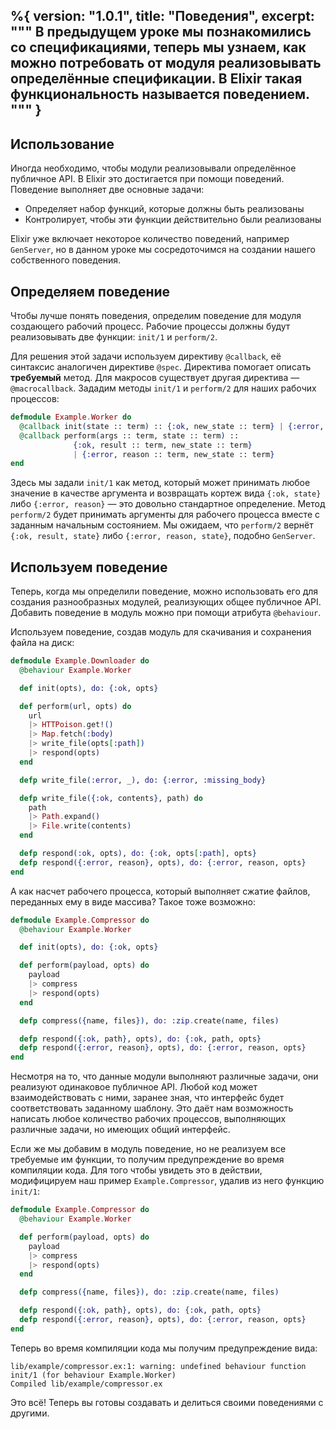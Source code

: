 %{
  version: "1.0.1",
  title: "Поведения",
  excerpt: """
  В предыдущем уроке мы познакомились со спецификациями, теперь мы узнаем, как можно потребовать от модуля реализовывать определённые спецификации.
  В Elixir такая функциональность называется поведением.
  """
}
---

## Использование

Иногда необходимо, чтобы модули реализовывали определённое публичное API. В Elixir это достигается при помощи поведений.
Поведение выполняет две основные задачи:

+ Определяет набор функций, которые должны быть реализованы
+ Контролирует, чтобы эти функции действительно были реализованы

Elixir уже включает некоторое количество поведений, например `GenServer`, но в данном уроке мы сосредоточимся на создании нашего собственного поведения.

## Определяем поведение

Чтобы лучше понять поведения, определим поведение для модуля создающего рабочий процесс.
Рабочие процессы должны будут реализовывать две функции: `init/1` и `perform/2`.

Для решения этой задачи используем директиву `@callback`, её синтаксис аналогичен директиве `@spec`.
Директива помогает описать __требуемый__ метод. Для макросов существует другая директива — `@macrocallback`.
Зададим методы `init/1` и `perform/2` для наших рабочих процессов:

```elixir
defmodule Example.Worker do
  @callback init(state :: term) :: {:ok, new_state :: term} | {:error, reason :: term}
  @callback perform(args :: term, state :: term) ::
              {:ok, result :: term, new_state :: term}
              | {:error, reason :: term, new_state :: term}
end
```

Здесь мы задали `init/1` как метод, который может принимать любое значение в качестве аргумента и возвращать кортеж вида `{:ok, state}` либо `{:error, reason}` — это довольно стандартное определение.
Метод `perform/2` будет принимать аргументы для рабочего процесса вместе с заданным начальным состоянием. Мы ожидаем, что `perform/2` вернёт `{:ok, result, state}` либо `{:error, reason, state}`, подобно `GenServer`.

## Используем поведение

Теперь, когда мы определили поведение, можно использовать его для создания разнообразных модулей, реализующих общее публичное API.
Добавить поведение в модуль можно при помощи атрибута `@behaviour`.

Используем поведение, создав модуль для скачивания и сохранения файла на диск:

```elixir
defmodule Example.Downloader do
  @behaviour Example.Worker

  def init(opts), do: {:ok, opts}

  def perform(url, opts) do
    url
    |> HTTPoison.get!()
    |> Map.fetch(:body)
    |> write_file(opts[:path])
    |> respond(opts)
  end

  defp write_file(:error, _), do: {:error, :missing_body}

  defp write_file({:ok, contents}, path) do
    path
    |> Path.expand()
    |> File.write(contents)
  end

  defp respond(:ok, opts), do: {:ok, opts[:path], opts}
  defp respond({:error, reason}, opts), do: {:error, reason, opts}
end
```

А как насчет рабочего процесса, который выполняет сжатие файлов, переданных ему в виде массива? Такое тоже возможно:

```elixir
defmodule Example.Compressor do
  @behaviour Example.Worker

  def init(opts), do: {:ok, opts}

  def perform(payload, opts) do
    payload
    |> compress
    |> respond(opts)
  end

  defp compress({name, files}), do: :zip.create(name, files)

  defp respond({:ok, path}, opts), do: {:ok, path, opts}
  defp respond({:error, reason}, opts), do: {:error, reason, opts}
end
```

Несмотря на то, что данные модули выполняют различные задачи, они реализуют одинаковое публичное API. Любой код может взаимодействовать с ними, заранее зная, что интерфейс будет соответствовать заданному шаблону.
Это даёт нам возможность написать любое количество рабочих процессов, выполняющих различные задачи, но имеющих общий интерфейс.

Если же мы добавим в модуль поведение, но не реализуем все требуемые им функции, то получим предупреждение во время компиляции кода.
Для того чтобы увидеть это в действии, модифицируем наш пример `Example.Compressor`, удалив из него функцию `init/1`:

```elixir
defmodule Example.Compressor do
  @behaviour Example.Worker

  def perform(payload, opts) do
    payload
    |> compress
    |> respond(opts)
  end

  defp compress({name, files}), do: :zip.create(name, files)

  defp respond({:ok, path}, opts), do: {:ok, path, opts}
  defp respond({:error, reason}, opts), do: {:error, reason, opts}
end
```

Теперь во время компиляции кода мы получим предупреждение вида:

```shell
lib/example/compressor.ex:1: warning: undefined behaviour function init/1 (for behaviour Example.Worker)
Compiled lib/example/compressor.ex
```

Это всё! Теперь вы готовы создавать и делиться своими поведениями с другими.
